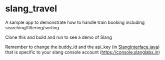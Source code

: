 # slang_travel
A sample app to demonstrate how to handle train booking including searching/filtering/sorting

Clone this and build and run to see a demo of Slang

Remember to change the buddy_id and the api_key (in [SlangInterface.java](https://github.com/SlangLabs/slang_travel/blob/master/app/src/main/java/in/slanglabs/slangtravel/SlangInterface.java#L30))  that is specific to your slang console account (https://console.slanglabs.in)
